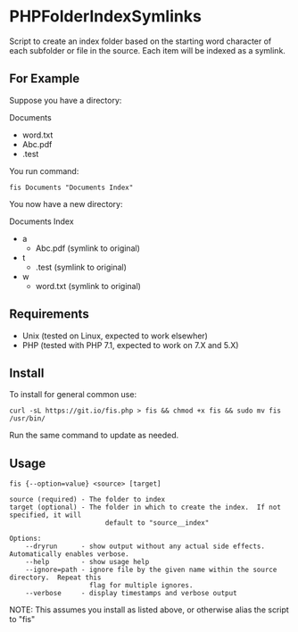 # PHPFolderIndexSymlinks
Script to create an index folder based on the starting word character of each subfolder or file in
the source.  Each item will be indexed as a symlink.

## For Example
Suppose you have a directory:

Documents
 - word.txt
 - Abc.pdf
 - .test

You run command:

    fis Documents "Documents Index"

You now have a new directory:

Documents Index
 - a
    - Abc.pdf (symlink to original)
 - t
    - .test (symlink to original)
 - w
    - word.txt (symlink to original)

## Requirements 
 - Unix (tested on Linux, expected to work elsewher)
 - PHP (tested with PHP 7.1, expected to work on 7.X and 5.X)

## Install 
To install for general common use:

    curl -sL https://git.io/fis.php > fis && chmod +x fis && sudo mv fis /usr/bin/

Run the same command to update as needed.



## Usage

    fis {--option=value} <source> [target]

    source (required) - The folder to index
    target (optional) - The folder in which to create the index.  If not specified, it will
                            default to "source__index"

    Options:
        --dryrun      - show output without any actual side effects.  Automatically enables verbose.
        --help        - show usage help
        --ignore=path - ignore file by the given name within the source directory.  Repeat this
                        flag for multiple ignores.
        --verbose     - display timestamps and verbose output

NOTE: This assumes you install as listed above, or otherwise alias the script to "fis"
